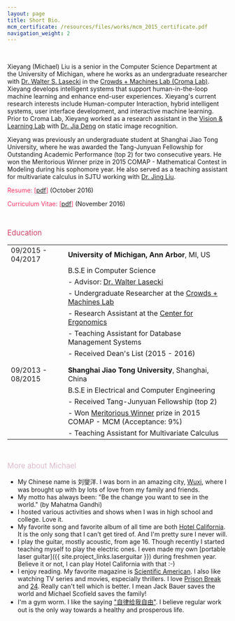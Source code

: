 ```yaml
---
layout: page
title: Short Bio.
mcm_certificate: /resources/files/works/mcm_2015_certificate.pdf
navigation_weight: 2
---
```


<br>

<!-- {% include typed.html %} -->


Xieyang (Michael) Liu is a senior in the Computer Science Department at the University of Michigan, where he works as an undergraduate researcher with [Dr. Walter S. Lasecki](https://web.eecs.umich.edu/~wlasecki/) in the [Crowds + Machines Lab (Croma Lab)](http://web.eecs.umich.edu/~wlasecki/croma.html). Xieyang develops intelligent systems that support human-in-the-loop machine learning and enhance end-user experiences.  Xieyang's current research interests include Human-computer Interaction, hybrid intelligent systems, user interface development, and interactive machine learning. Prior to Croma Lab, Xieyang worked as a research assistant in the [Vision & Learning Lab](https://vl-lab.eecs.umich.edu) with [Dr. Jia Deng](http://web.eecs.umich.edu/~jiadeng/) on static image recognition.

Xieyang was previously an undergraduate student at Shanghai Jiao Tong University, where he was awarded the Tang-Junyuan Fellowship for Outstanding Academic Performance (top 2) for two consecutive years. He won the Meritorious Winner prize in 2015 COMAP - Mathematical Contest in Modeling during his sophomore year. He also served as a teaching assistant for multivariate calculus in SJTU working with [Dr. Jing Liu](http://umji.sjtu.edu.cn/faculty/jing-liu/).

<p><span style="color:#FF3366">Resume: [</span><a href="{{ site.resume }}">pdf</a><span style="color:#FF3366">]</span> (October 2016)</p>
<p><span style="color:#FF3366">Curriculum Vitae: [</span><a href="{{ site.cv }}">pdf</a><span style="color:#FF3366">]</span> (November 2016)</p>

<br/>
<p style="color: #C46; font-size: 1.2em;">Education</p>

<table border="0">
  <tr>
    <td>09/2015 - 04/2017</td>
    <td><strong>University of Michigan, Ann Arbor</strong>, MI, US</td>
  </tr>
  <tr>
    <td></td>
    <td>B.S.E in Computer Science</td>
  </tr>
  <tr>
    <td></td>
    <td>- Advisor: <a href="https://web.eecs.umich.edu/~wlasecki/">Dr. Walter Lasecki</a></td>
  </tr>
  <tr>
    <td></td>
    <td>- Undergraduate Researcher at the <a href="http://web.eecs.umich.edu/~wlasecki/croma.html">Crowds + Machines Lab</a></td>
  </tr>
  <tr>
    <td></td>
    <td>- Research Assistant at the <a href="http://c4e.engin.umich.edu">Center for Ergonomics</a></td>
  </tr>
  <tr>
    <td></td>
    <td>- Teaching Assistant for Database Management Systems</td>
  </tr>
  <tr>
    <td></td>
    <td>- Received Dean's List (2015 - 2016)</td>
  </tr>




  <tr>
    <td></td>
    <td></td>
  </tr>
  <tr>
    <td></td>
    <td></td>
  </tr>

  <tr>
    <td>09/2013 - 08/2015</td>
    <td><strong>Shanghai Jiao Tong University</strong>, Shanghai, China</td>
  </tr>
  <tr>
    <td></td>
    <td>B.S.E in Electrical and Computer Engineering</td>
  </tr>
  <tr>
    <td></td>
    <td>- Received Tang-Junyuan Fellowship (top 2)</td>
  </tr>
  <tr>
    <td></td>
    <td>- Won <a href="{{ page.mcm_certificate }}">Meritorious Winner</a> prize in 2015 COMAP - MCM (Acceptance: 9%)</td>
  </tr>
  <tr>
    <td></td>
    <td>- Teaching Assistant for Multivariate Calculus</td>
  </tr>
</table>

<br/>
<p style="color: #dbc; font-size: 1.2em;">More about Michael</p>

- My Chinese name is 刘燮洋. I was born in an amazing city, [Wuxi](https://goo.gl/maps/V6MFTpQe3Un), where I was brought up with by lots of love from my family and friends.
- My motto has always been: "Be the change you want to see in the world." (by Mahatma Gandhi)
- I hosted various activities and shows when I was in high school and college. Love it.
- My favorite song and favorite album of all time are both [Hotel California](https://en.wikipedia.org/wiki/Hotel_California). It is the only song that I can't get tired of. And I'm pretty sure I never will.
- I play the guitar, mostly acoustic, from age 16. Though recently I started teaching myself to play the electric ones. I even made my own [portable laser guitar]({{ site.project_links.laserguitar }}) during freshmen year. Believe it or not, I can play Hotel California with that :-)
- I enjoy reading. My favorite magazine is [Scientific American](https://www.scientificamerican.com). I also like watching TV series and movies, especially thrillers. I love [Prison Break](http://www.fox.com/prisonbreak) and [24](https://en.wikipedia.org/wiki/24_(TV_series)). Really can't tell which is better. I mean Jack Bauer saves the world and Michael Scofield saves the family!
- I'm a gym worm. I like the saying ["自律给我自由"](https://translate.google.com/#auto/en/自律给我自由). I believe regular work out is the only way towards a healthy and prosperous life.



<!--
I'm a senior undergraduate student at the [University of Michigan](https://www.umich.edu/) in the [Computer Science and Engineering](http://eecs.umich.edu/cse/) department. I'm currently a research assistant at the University of Michigan [Croma Lab](http://web.eecs.umich.edu/~wlasecki/croma.html) under the supervision of [Prof Walter S. Lasecki](https://web.eecs.umich.edu/~wlasecki/). My research interests are computer vision, machine learning, and web-development. I would like to be a software engineer upon graduation.

During my junior year in Michigan, I served as a research assistant at the University of Michigan [Artificial Intelligence Lab](https://www.eecs.umich.edu/ai/) under the supervision of [Prof Jia Deng](http://web.eecs.umich.edu/~jiadeng/).

Before that, I was an ECE student at the [University of Michigan - Shanghai Jiao Tong University Joint Institute](http://www.umji.sjtu.edu.cn/en/). During my time there, I served as a teaching assistant for the course Vv255 Applied Calculus III under the supervision of [Dr. Jing Liu](http://umji.sjtu.edu.cn/faculty/jing-liu/). I was also a member of the [UM-SJTU JI Honor Council](http://umji.sjtu.edu.cn/academics/academic-integrity/).
-->



<!--<p class="message">
  Hey there! This page is included as an example. Feel free to customize it for your own use upon downloading. Carry on!
</p>-->

<!--
In the novel, *The Strange Case of Dr. Jeykll and Mr. Hyde*, Mr. Poole is Dr. Jekyll's virtuous and loyal butler. Similarly, Poole is an upstanding and effective butler that helps you build Jekyll themes. It's made by [@mdo](https://twitter.com/mdo).

There are currently two themes built on Poole:

* [Hyde](http://hyde.getpoole.com)
* [Lanyon](http://lanyon.getpoole.com)

Learn more and contribute on [GitHub](https://github.com/poole).

## Setup

Some fun facts about the setup of this project include:

* Built for [Jekyll](http://jekyllrb.com)
* Developed on GitHub and hosted for free on [GitHub Pages](https://pages.github.com)
* Coded with [Sublime Text 2](http://sublimetext.com), an amazing code editor
* Designed and developed while listening to music like [Blood Bros Trilogy](https://soundcloud.com/maddecent/sets/blood-bros-series)

Have questions or suggestions? Feel free to [open an issue on GitHub](https://github.com/poole/issues/new) or [ask me on Twitter](https://twitter.com/mdo).

Thanks for reading!

-->
